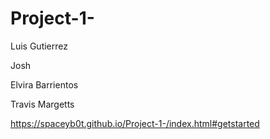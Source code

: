 # Project-1-

Luis Gutierrez

Josh

Elvira Barrientos

Travis Margetts

https://spaceyb0t.github.io/Project-1-/index.html#getstarted
